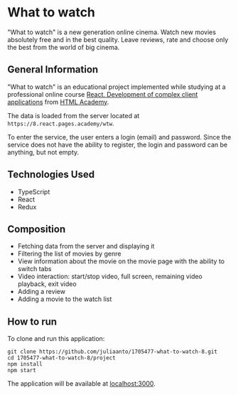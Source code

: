 # What to watch
"What to watch" is a new generation online cinema. Watch new movies absolutely free and in the best quality. Leave reviews, rate and choose only the best from the world of big cinema.


## General Information
"What to watch" is an educational project implemented while studying at a professional online course [React. Development of complex client applications](https://htmlacademy.ru/intensive/react) from [HTML Academy](https://htmlacademy.ru/).

The data is loaded from the server located at `https://8.react.pages.academy/wtw`.

To enter the service, the user enters a login (email) and password. Since the service does not have the ability to register, the login and password can be anything, but not empty.

## Technologies Used
- TypeScript
- React
- Redux


## Сomposition
- Fetching data from the server and displaying it
- Filtering the list of movies by genre
- View information about the movie on the movie page with the ability to switch tabs
- Video interaction: start/stop video, full screen, remaining video playback, exit video
- Adding a review
- Adding a movie to the watch list


## How to run
To clone and run this application:

```
git clone https://github.com/juliaanto/1705477-what-to-watch-8.git
cd 1705477-what-to-watch-8/project
npm install
npm start
```
The application will be available at [localhost:3000](http://localhost:3000).

